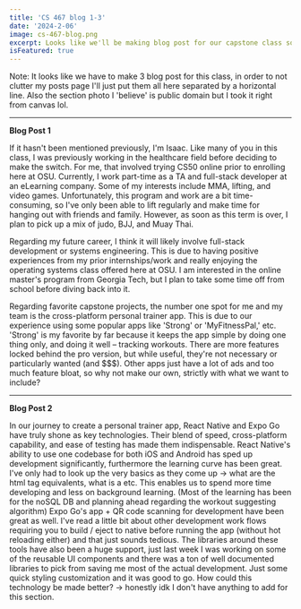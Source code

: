 ```yaml
---
title: 'CS 467 blog 1-3'
date: '2024-2-06'
image: cs-467-blog.png
excerpt: Looks like we'll be making blog post for our capstone class so I'll just dust the cobwebs off of this one.  
isFeatured: true
---
```


Note: It looks like we have to make 3 blog post for this class, in order to not clutter my posts page I'll just put them all here separated by a horizontal line. Also the section photo I 'believe' is public domain but I took it right from canvas lol. 

***

**Blog Post 1**

If it hasn't been mentioned previously, I'm Isaac. Like many of you in this class, I was previously working in the healthcare field before deciding to make the switch. For me, that involved trying CS50 online prior to enrolling here at OSU. Currently, I work part-time as a TA and full-stack developer at an eLearning company. Some of my interests include MMA, lifting, and video games. Unfortunately, this program and work are a bit time-consuming, so I've only been able to lift regularly and make time for hanging out with friends and family. However, as soon as this term is over, I plan to pick up a mix of judo, BJJ, and Muay Thai.

Regarding my future career, I think it will likely involve full-stack development or systems engineering. This is due to having positive experiences from my prior internships/work and really enjoying the operating systems class offered here at OSU. I am interested in the online master's program from Georgia Tech, but I plan to take some time off from school before diving back into it.

Regarding favorite capstone projects, the number one spot for me and my team is the cross-platform personal trainer app. This is due to our experience using some popular apps like 'Strong' or 'MyFitnessPal,' etc. 'Strong' is my favorite by far because it keeps the app simple by doing one thing only, and doing it well – tracking workouts. There are more features locked behind the pro version, but while useful, they're not necessary or particularly wanted (and $$$). Other apps just have a lot of ads and too much feature bloat, so why not make our own, strictly with what we want to include? 

*** 

**Blog Post 2**

In our journey to create a personal trainer app, React Native and Expo Go have truly shone as key technologies. Their blend of speed, cross-platform capability, and ease of testing has made them indispensable. React Native's ability to use one codebase for both iOS and Android has sped up development significantly, furthermore the learning curve has been great. I've only had to look up the very basics as they come up -> what are the html tag equivalents, what is a <view> etc. This enables us to spend more time developing and less on background learning. (Most of the learning has been for the noSQL DB and planning ahead regarding the workout suggesting algorithm) Expo Go's app + QR code scanning for development have been great as well. I've read a little bit about other development work flows requiring you to build / eject to native before running the app (without hot reloading either) and that just sounds tedious. The libraries around these tools have also been a huge support, just last week I was working on some of the reusable UI components and there was a ton of well documented libraries to pick from saving me most of the actual development. Just some quick styling customization and it was good to go. How could this technology be made better? -> honestly idk I don't have anything to add for this section.       